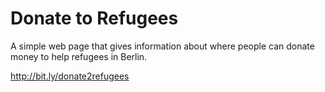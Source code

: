 Donate to Refugees
=======

A simple web page that gives information about where people can donate money to help refugees in Berlin.

http://bit.ly/donate2refugees

